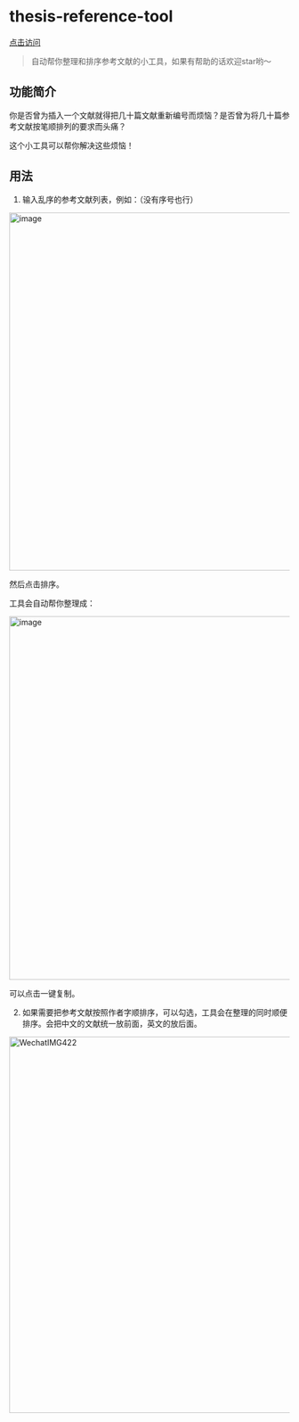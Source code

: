 # thesis-reference-tool

[点击访问](https://wzkmaster.github.io/thesis-reference-tool/)

> 自动帮你整理和排序参考文献的小工具，如果有帮助的话欢迎star哟～

## 功能简介

你是否曾为插入一个文献就得把几十篇文献重新编号而烦恼？是否曾为将几十篇参考文献按笔顺排列的要求而头痛？

这个小工具可以帮你解决这些烦恼！

## 用法

1. 输入乱序的参考文献列表，例如：（没有序号也行）

<img width="642" alt="image" src="https://user-images.githubusercontent.com/56303938/233789524-1fabb832-1dd6-45c6-bfba-24df9743eb30.png">

然后点击排序。

工具会自动帮你整理成：

<img width="652" alt="image" src="https://user-images.githubusercontent.com/56303938/233789543-b10bf752-3e1f-4ff9-ad11-e3e3b4b556ce.png">

可以点击一键复制。

2. 如果需要把参考文献按照作者字顺排序，可以勾选，工具会在整理的同时顺便排序。会把中文的文献统一放前面，英文的放后面。

<img width="675" alt="WechatIMG422" src="https://user-images.githubusercontent.com/56303938/233797473-01339a08-6138-40b9-a713-d53d1723182f.png">
